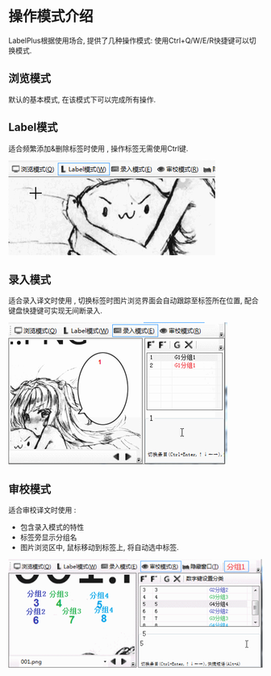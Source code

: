 # 操作模式介绍

LabelPlus根据使用场合, 提供了几种操作模式: 使用Ctrl+Q/W/E/R快捷键可以切换模式.

## 浏览模式

默认的基本模式, 在该模式下可以完成所有操作.

## Label模式

适合频繁添加&删除标签时使用 , 操作标签无需使用Ctrl键.

![](.gitbook/assets/mode_label.gif)

## 录入模式

适合录入译文时使用 , 切换标签时图片浏览界面会自动跟踪至标签所在位置, 配合键盘快捷键可实现无间断录入.

![](.gitbook/assets/mode_input.gif)

## 审校模式

适合审校译文时使用 :

* 包含录入模式的特性
* 标签旁显示分组名
* 图片浏览区中, 鼠标移动到标签上, 将自动选中标签.

![](.gitbook/assets/mode_check.gif)

